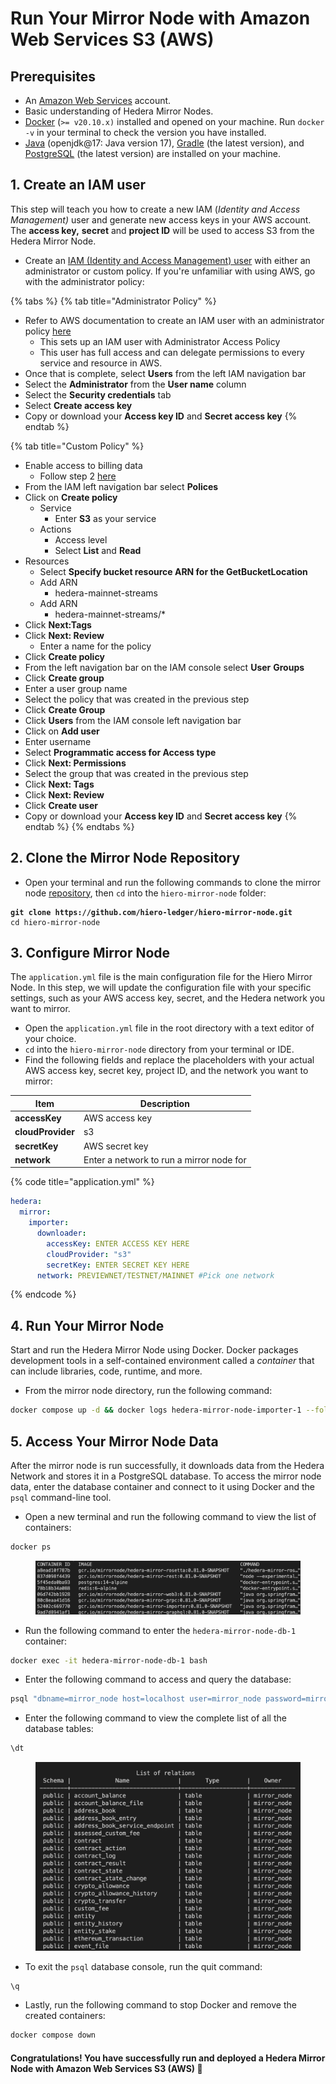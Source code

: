 # Run Your Mirror Node with Amazon Web Services S3 (AWS)

## Prerequisites

* An [Amazon Web Services](https://aws.amazon.com/free/?trk=ps_a131L0000085DvcQAE\&trkCampaign=acq_paid_search_brand\&sc_channel=ps\&sc_campaign=acquisition_US\&sc_publisher=google\&sc_category=core\&sc_country=US\&sc_geo=NAMER\&sc_outcome=acq\&sc_detail=aws%20account\&sc_content=Account_e\&sc_segment=432339156165\&sc_medium=ACQ-P|PS-GO|Brand|Desktop|SU|AWS|Core|US|EN|Text\&s_kwcid=AL!4422!3!432339156165!e!!g!!aws%20account\&ef_id=Cj0KCQjw8IaGBhCHARIsAGIRRYrLfWc3ykRf_hAUeVvf4nNEYvacHwk_w1jAuSj6hQZ8_muh0T5p3acaAkZDEALw_wcB:G:s\&s_kwcid=AL!4422!3!432339156165!e!!g!!aws%20account\&all-free-tier.sort-by=item.additionalFields.SortRank\&all-free-tier.sort-order=asc\&awsf.Free%20Tier%20Types=*all\&awsf.Free%20Tier%20Categories=*all) account.
* Basic understanding of Hedera Mirror Nodes.
* [Docker](https://www.docker.com/) (`>= v20.10.x)` installed and opened on your machine. Run `docker -v` in your terminal to check the version you have installed.
* [Java](https://www.java.com/en/) (openjdk@17: Java version 17), [Gradle](https://gradle.org/install/) (the latest version), and [PostgreSQL](https://www.postgresql.org/) (the latest version) are installed on your machine.

## 1. Create an IAM user

This step will teach you how to create a new IAM (_Identity and Access Management)_ user and generate new access keys in your AWS account. The **access key,** **secret** and **project ID** will be used to access S3 from the Hedera Mirror Node.

* Create an [IAM (Identity and Access Management) user](https://docs.aws.amazon.com/IAM/latest/UserGuide/getting-set-up.html#create-an-admin) with either an administrator or custom policy. If you're unfamiliar with using AWS, go with the administrator policy:

{% tabs %}
{% tab title="Administrator Policy" %}
- Refer to AWS documentation to create an IAM user with an administrator policy [here](https://docs.aws.amazon.com/IAM/latest/UserGuide/getting-started_create-admin-group.html)
  * This sets up an IAM user with Administrator Access Policy
  * This user has full access and can delegate permissions to every service and resource in AWS.
- Once that is complete, select **Users** from the left IAM navigation bar
- Select the **Administrator** from the **User name** column
- Select the **Security credentials** tab
- Select **Create access key**
- Copy or download your **Access key ID** and **Secret access key**
{% endtab %}

{% tab title="Custom Policy" %}
* Enable access to billing data
  * Follow step 2 [here](https://docs.aws.amazon.com/IAM/latest/UserGuide/getting-started_create-admin-group.html)
* From the IAM left navigation bar select **Polices**
* Click on **Create policy**
  * Service
    * Enter **S3** as your service
  * Actions
    * Access level
    * Select **List** and **Read**
* Resources
  * Select **Specify bucket resource ARN for the GetBucketLocation**
  * Add ARN
    * hedera-mainnet-streams
  * Add ARN
    * hedera-mainnet-streams/\*
* Click **Next:Tags**
* Click **Next: Review**
  * Enter a name for the policy
* Click **Create policy**
* From the left navigation bar on the IAM console select **User** **Groups**
* Click **Create group**
* Enter a user group name
* Select the policy that was created in the previous step
* Click **Create Group**
* Click **Users** from the IAM console left navigation bar
* Click on **Add user**
* Enter username
* Select **Programmatic access for Access type**
* Click **Next: Permissions**
* Select the group that was created in the previous step
* Click **Next: Tags**
* Click **Next: Review**
* Click **Create user**
* Copy or download your **Access key ID** and **Secret access key**
{% endtab %}
{% endtabs %}

## 2. Clone the Mirror Node Repository

* Open your terminal and run the following commands to clone the mirror node [repository](https://github.com/hiero-ledger/hiero-mirror-node), then `cd` into the `hiero-mirror-node` folder:

<pre class="language-bash"><code class="lang-bash"><strong>git clone https://github.com/hiero-ledger/hiero-mirror-node.git
</strong>cd hiero-mirror-node
</code></pre>

## 3. Configure Mirror Node

The `application.yml` file is the main configuration file for the Hiero Mirror Node. In this step, we will update the configuration file with your specific settings, such as your AWS access key, secret, and the Hedera network you want to mirror.

* Open the `application.yml` file in the root directory with a text editor of your choice.
* `cd` into the `hiero-mirror-node` directory from your terminal or IDE.
* Find the following fields and replace the placeholders with your actual AWS access key, secret key, project ID, and the network you want to mirror:

| Item              | Description                              |
| ----------------- | ---------------------------------------- |
| **accessKey**     | AWS access key                           |
| **cloudProvider** | s3                                       |
| **secretKey**     | AWS secret key                           |
| **network**       | Enter a network to run a mirror node for |

{% code title="application.yml" %}
```yaml
hedera:
  mirror:
    importer: 
      downloader:
        accessKey: ENTER ACCESS KEY HERE
        cloudProvider: "s3"
        secretKey: ENTER SECRET KEY HERE
      network: PREVIEWNET/TESTNET/MAINNET #Pick one network
```
{% endcode %}

## 4. Run Your Mirror Node

Start and run the Hedera Mirror Node using Docker. Docker packages development tools in a self-contained environment called a _container_ that can include libraries, code, runtime, and more.

* From the mirror node directory, run the following command:

```bash
docker compose up -d && docker logs hedera-mirror-node-importer-1 --follow
```

## 5. Access Your Mirror Node Data

After the mirror node is run successfully, it downloads data from the Hedera Network and stores it in a PostgreSQL database. To access the mirror node data, enter the database container and connect to it using Docker and the `psql` command-line tool.

* Open a new terminal and run the following command to view the list of containers:

```bash
docker ps
```

<figure><img src="../../../.gitbook/assets/docker ps (1).png" alt=""><figcaption></figcaption></figure>

* Run the following command to enter the `hedera-mirror-node-db-1` container:

```bash
docker exec -it hedera-mirror-node-db-1 bash
```

* Enter the following command to access and query the database:

```bash
psql "dbname=mirror_node host=localhost user=mirror_node password=mirror_node_pass port=5432"
```

* Enter the following command to view the complete list of all the database tables:

```bash
\dt
```

<figure><img src="../../../.gitbook/assets/list of relations s3 mirror.png" alt=""><figcaption></figcaption></figure>

* To exit the `psql` database console, run the quit command:

```bash
\q
```

* Lastly, run the following command to stop Docker and remove the created containers:

```bash
docker compose down
```

#### Congratulations! You have successfully run and deployed a Hedera Mirror Node with Amazon Web Services S3 (AWS) 🚀
